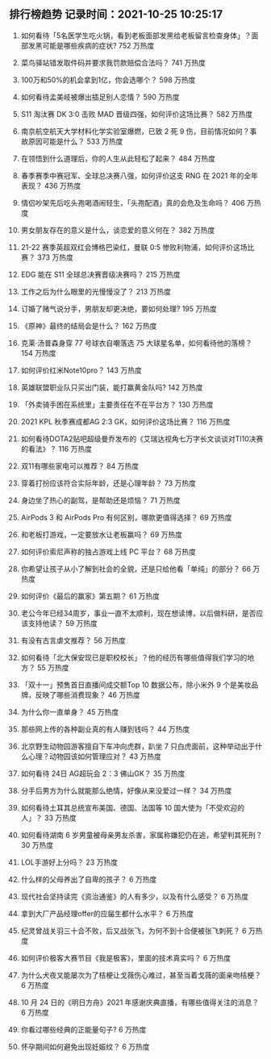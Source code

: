 
## 排行榜趋势 记录时间：2021-10-25 10:25:17
  
  1. 如何看待「5名医学生吃火锅，看到老板面部发黑给老板留言检查身体」？面部发黑可能是哪些疾病的症状? 752 万热度
    
  2. 菜鸟驿站错发取件码并要求我罚款赔偿合法吗？ 741 万热度
    
  3. 100万和50%的机会拿到1亿，你会选哪个？ 598 万热度
    
  4. 如何看待孟美岐被爆出插足别人恋情？ 590 万热度
    
  5. S11 淘汰赛 DK 3:0 击败 MAD 晋级四强，如何评价这场比赛？ 582 万热度
    
  6. 南京航空航天大学材料化学实验室爆燃，已致 2 死 9 伤，目前情况如何？事故原因可能是什么？ 533 万热度
    
  7. 在领悟到什么道理后，你的人生从此轻松了起来？ 484 万热度
    
  8. 春季赛季中赛冠军、全球总决赛八强，如何评价这支 RNG 在 2021 年的全年表现？ 436 万热度
    
  9. 情侣吵架先后吃头孢喝酒闹轻生，「头孢配酒」真的会危及生命吗？ 406 万热度
    
  10. 男女朋友存在的意义是什么，谈恋爱的意义何在？ 382 万热度
    
  11. 21-22 赛季英超双红会博格巴染红，曼联 0:5 惨败利物浦，如何评价这场比赛？ 373 万热度
    
  12. EDG 能在 S11 全球总决赛晋级决赛吗？ 215 万热度
    
  13. 工作之后为什么眼里的光慢慢没了？ 213 万热度
    
  14. 订婚了赌气说分手，男朋友却更决绝，要如何处理? 195 万热度
    
  15. 《原神》最终的结局会是什么？ 162 万热度
    
  16. 克莱·汤普森身穿 77 号球衣自嘲落选 75 大球星名单，如何看待他的落榜？ 154 万热度
    
  17. 如何评价红米Note10pro？ 143 万热度
    
  18. 英雄联盟职业队只买出门装，能打赢黄金队吗? 142 万热度
    
  19. 「外卖骑手困在系统里」主要责任在不在平台方？ 130 万热度
    
  20. 2021 KPL 秋季赛成都AG 2:3  GK，如何评价这场比赛？ 116 万热度
    
  21. 如何看待DOTA2贴吧超级曼乔发布的《艾瑞达视角七万字长文谈谈对TI10决赛的看法》？ 116 万热度
    
  22. 双11有哪些家电可以推荐？ 84 万热度
    
  23. 穿着打扮应该符合实际年龄，还是心理年龄？ 73 万热度
    
  24. 身边坐了热心的副驾，是帮助还是烦恼？ 71 万热度
    
  25. AirPods 3 和 AirPods Pro 有何区别，哪款更值得选择？ 69 万热度
    
  26. 和老板打游戏，一定要放水让老板赢吗？ 69 万热度
    
  27. 如何评价索尼声称的独占游戏上线 PC 平台？ 68 万热度
    
  28. 你希望让孩子从小了解到社会的全貌，还是只给他看「单纯」的部分？ 66 万热度
    
  29. 如何评价《最后的赢家》第五期？ 61 万热度
    
  30. 老公今年已经34周岁，事业一直不太顺利，现在想读博，以后做科研，是否应该支持他读？ 59 万热度
    
  31. 有没有古言虐文推荐？ 56 万热度
    
  32. 如何看待「北大保安现已是职校校长」？他的经历有哪些值得我们学习的地方？ 55 万热度
    
  33. 「双十一」预售首日直播间成交额Top 10 数据公布，除小米外 9 个是美妆品牌，反映了哪些消费现象？ 46 万热度
    
  34. 为什么你一直单身？ 45 万热度
    
  35. 那些网上传的各种副业真的有人赚到钱吗？ 44 万热度
    
  36. 北京野生动物园游客擅自下车冲向虎群，趴坐 7 只白虎面前，这种举动出于什么心理？动物园该如何管理应对？ 43 万热度
    
  37. 如何看待 24日 AG超玩会 2：3 佛山GK？ 35 万热度
    
  38. 分手后男方为什么就能那么绝情，好像从来没爱过一样？ 34 万热度
    
  39. 如何看待土耳其总统宣布美国、德国、法国等 10 国大使为「不受欢迎的人」？ 33 万热度
    
  40. 如何看待湖南 6 岁男童被母亲男友杀害，家属称嫌犯仍在逃，希望判其死刑？ 30 万热度
    
  41. LOL手游好上分吗？ 23 万热度
    
  42. 什么样的父母养出了自卑的孩子？ 6 万热度
    
  43. 现代社会坚持读完《资治通鉴》的人有多少，以及有什么感受？ 6 万热度
    
  44. 拿到大厂产品经理offer的应届生都什么水平？ 6 万热度
    
  45. 纪灵曾战关羽三十合不败，后又战张飞，为何不到十合便被张飞刺死？ 6 万热度
    
  46. 如何评价极客大赛节目《我是极客》，里面的技术真实吗？ 6 万热度
    
  47. 为什么犬夜叉能屡次为了桔梗让戈薇伤心难过，甚至当着戈薇的面亲吻桔梗？ 6 万热度
    
  48. 10 月 24 日的《明日方舟》2021 年感谢庆典直播，有哪些值得关注的消息？ 6 万热度
    
  49. 你看过哪些经典的正能量句子? 6 万热度
    
  50. 怀孕期间如何避免出现妊娠纹？ 6 万热度
    